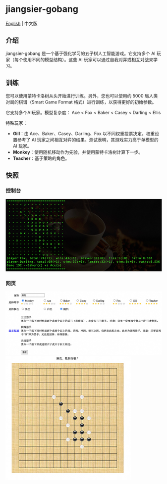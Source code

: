 # jiangsier-gobang

[English](https://github.com/jiangsier-xyz/jiangsier-gobang/blob/main/README.md) | 中文版

## 介绍
jiangsier-gobang 是一个基于强化学习的五子棋人工智能游戏。它支持多个 AI 玩家（每个使用不同的模型结构）。这些 AI 玩家可以通过自我对弈或相互对战来学习。

## 训练
您可以使用蒙特卡洛树从头开始进行训练。另外，您也可以使用约 5000 局人类对局的棋谱（Smart Game Format 格式）进行训练，以获得更好的初始参数。

它支持多个AI玩家。模型复杂度：
Ace < Fox < Baker < Casey < Darling < Ellis

特殊玩家：
- **Gill**：由 Ace、Baker、Casey、Darling、Fox 以不同权重投票决定。权重设置参考了 AI 玩家之间相互对弈的结果。测试表明，其游戏实力高于单模型的 AI 玩家。
- **Monkey**：使用随机移动作为先验，并使用蒙特卡洛树计算下一步。
- **Teacher**：基于策略的角色。

## 快照
### 控制台
![Console Snapshot](/data/images/console.jpg)
### 网页
![Web Snapshot 1](/data/images/web_1.jpg)
![Web Snapshot 2](/data/images/web_2.jpg)